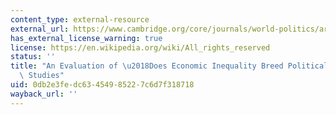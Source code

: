 ```yaml
---
content_type: external-resource
external_url: https://www.cambridge.org/core/journals/world-politics/article/abs/an-evaluation-of-does-economic-inequality-breed-political-conflict-studies/A7C18E51D0F0311EC1D4941F5947D12F
has_external_license_warning: true
license: https://en.wikipedia.org/wiki/All_rights_reserved
status: ''
title: "An Evaluation of \u2018Does Economic Inequality Breed Political Conflict?\u2019\
  \ Studies"
uid: 0db2e3fe-dc63-4549-8522-7c6d7f318718
wayback_url: ''
---
```

